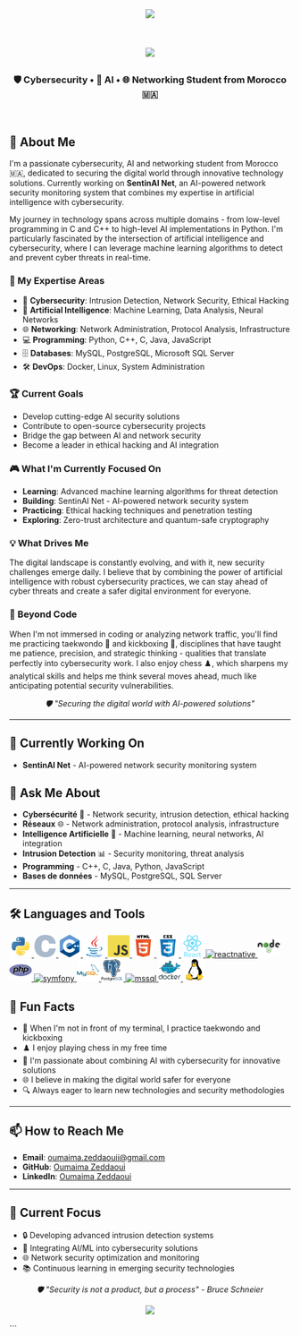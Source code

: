 <div align="center">
  <img src="https://capsule-render.vercel.app/api?type=waving&color=gradient&height=200&section=header&text=Oumaima%20Zeddaoui&fontSize=80&fontAlignY=35&animation=twinkling&fontColor=ffffff" />
</div>

<h1 align="center">
  <img src="https://readme-typing-svg.herokuapp.com/?font=Righteous&size=35&center=true&vCenter=true&width=500&height=70&duration=4000&lines=Hi+There!+👋;I'm+Oumaima+Zeddaoui!;Cybersecurity+Enthusiast+🔐;AI+%26+Networking+Student+🤖;Welcome+to+my+Profile!+🚀" />
</h1>

<h3 align="center">🛡️ Cybersecurity • 🤖 AI • 🌐 Networking Student from Morocco 🇲🇦</h3>

<br/>

## 🚀 About Me

I'm a passionate cybersecurity, AI and networking student from Morocco 🇲🇦, dedicated to securing the digital world through innovative technology solutions. Currently working on **SentinAI Net**, an AI-powered network security monitoring system that combines my expertise in artificial intelligence with cybersecurity.

My journey in technology spans across multiple domains - from low-level programming in C and C++ to high-level AI implementations in Python. I'm particularly fascinated by the intersection of artificial intelligence and cybersecurity, where I can leverage machine learning algorithms to detect and prevent cyber threats in real-time.

### 🎯 My Expertise Areas
- 🔐 **Cybersecurity**: Intrusion Detection, Network Security, Ethical Hacking
- 🤖 **Artificial Intelligence**: Machine Learning, Data Analysis, Neural Networks
- 🌐 **Networking**: Network Administration, Protocol Analysis, Infrastructure
- 💻 **Programming**: Python, C++, C, Java, JavaScript
- 🗄️ **Databases**: MySQL, PostgreSQL, Microsoft SQL Server
- 🛠️ **DevOps**: Docker, Linux, System Administration

### 🏆 Current Goals
- Develop cutting-edge AI security solutions
- Contribute to open-source cybersecurity projects
- Bridge the gap between AI and network security
- Become a leader in ethical hacking and AI integration

### 🎮 What I'm Currently Focused On
- **Learning**: Advanced machine learning algorithms for threat detection
- **Building**: SentinAI Net - AI-powered network security system
- **Practicing**: Ethical hacking techniques and penetration testing
- **Exploring**: Zero-trust architecture and quantum-safe cryptography

### 💡 What Drives Me
The digital landscape is constantly evolving, and with it, new security challenges emerge daily. I believe that by combining the power of artificial intelligence with robust cybersecurity practices, we can stay ahead of cyber threats and create a safer digital environment for everyone.

### 🥋 Beyond Code
When I'm not immersed in coding or analyzing network traffic, you'll find me practicing taekwondo 🥋 and kickboxing 🥊, disciplines that have taught me patience, precision, and strategic thinking - qualities that translate perfectly into cybersecurity work. I also enjoy chess ♟️, which sharpens my analytical skills and helps me think several moves ahead, much like anticipating potential security vulnerabilities.

<p align="center"><em>🛡️ "Securing the digital world with AI-powered solutions"</em></p>

---

## 🔭 Currently Working On
- **SentinAI Net** - AI-powered network security monitoring system

## 💬 Ask Me About
- **Cybersécurité** 🔐 - Network security, intrusion detection, ethical hacking
- **Réseaux** 🌐 - Network administration, protocol analysis, infrastructure
- **Intelligence Artificielle** 🤖 - Machine learning, neural networks, AI integration
- **Intrusion Detection** 📊 - Security monitoring, threat analysis
- **Programming** - C++, C, Java, Python, JavaScript
- **Bases de données** - MySQL, PostgreSQL, SQL Server

---

## 🛠️ Languages and Tools

<p align="left"> 
  <a href="https://www.python.org" target="_blank" rel="noreferrer"> 
    <img src="https://raw.githubusercontent.com/devicons/devicon/master/icons/python/python-original.svg" alt="python" width="40" height="40"/> 
  </a> 
  <a href="https://www.cprogramming.com/" target="_blank" rel="noreferrer"> 
    <img src="https://raw.githubusercontent.com/devicons/devicon/master/icons/c/c-original.svg" alt="c" width="40" height="40"/> 
  </a> 
  <a href="https://www.w3schools.com/cpp/" target="_blank" rel="noreferrer"> 
    <img src="https://raw.githubusercontent.com/devicons/devicon/master/icons/cplusplus/cplusplus-original.svg" alt="cplusplus" width="40" height="40"/> 
  </a> 
  <a href="https://www.java.com" target="_blank" rel="noreferrer"> 
    <img src="https://raw.githubusercontent.com/devicons/devicon/master/icons/java/java-original.svg" alt="java" width="40" height="40"/> 
  </a> 
  <a href="https://developer.mozilla.org/en-US/docs/Web/JavaScript" target="_blank" rel="noreferrer"> 
    <img src="https://raw.githubusercontent.com/devicons/devicon/master/icons/javascript/javascript-original.svg" alt="javascript" width="40" height="40"/> 
  </a> 
  <a href="https://www.w3.org/html/" target="_blank" rel="noreferrer"> 
    <img src="https://raw.githubusercontent.com/devicons/devicon/master/icons/html5/html5-original-wordmark.svg" alt="html5" width="40" height="40"/> 
  </a> 
  <a href="https://www.w3schools.com/css/" target="_blank" rel="noreferrer"> 
    <img src="https://raw.githubusercontent.com/devicons/devicon/master/icons/css3/css3-original-wordmark.svg" alt="css3" width="40" height="40"/> 
  </a> 
  <a href="https://reactjs.org/" target="_blank" rel="noreferrer"> 
    <img src="https://raw.githubusercontent.com/devicons/devicon/master/icons/react/react-original-wordmark.svg" alt="react" width="40" height="40"/> 
  </a> 
  <a href="https://reactnative.dev/" target="_blank" rel="noreferrer"> 
    <img src="https://reactnative.dev/img/header_logo.svg" alt="reactnative" width="40" height="40"/> 
  </a> 
  <a href="https://nodejs.org" target="_blank" rel="noreferrer"> 
    <img src="https://raw.githubusercontent.com/devicons/devicon/master/icons/nodejs/nodejs-original-wordmark.svg" alt="nodejs" width="40" height="40"/> 
  </a> 
  <a href="https://www.php.net" target="_blank" rel="noreferrer"> 
    <img src="https://raw.githubusercontent.com/devicons/devicon/master/icons/php/php-original.svg" alt="php" width="40" height="40"/> 
  </a> 
  <a href="https://symfony.com" target="_blank" rel="noreferrer"> 
    <img src="https://symfony.com/logos/symfony_black_03.svg" alt="symfony" width="40" height="40"/> 
  </a> 
  <a href="https://www.mysql.com/" target="_blank" rel="noreferrer"> 
    <img src="https://raw.githubusercontent.com/devicons/devicon/master/icons/mysql/mysql-original-wordmark.svg" alt="mysql" width="40" height="40"/> 
  </a> 
  <a href="https://www.postgresql.org" target="_blank" rel="noreferrer"> 
    <img src="https://raw.githubusercontent.com/devicons/devicon/master/icons/postgresql/postgresql-original-wordmark.svg" alt="postgresql" width="40" height="40"/> 
  </a> 
  <a href="https://www.microsoft.com/en-us/sql-server" target="_blank" rel="noreferrer"> 
    <img src="https://www.svgrepo.com/show/303229/microsoft-sql-server-logo.svg" alt="mssql" width="40" height="40"/> 
  </a> 
  <a href="https://www.docker.com/" target="_blank" rel="noreferrer"> 
    <img src="https://raw.githubusercontent.com/devicons/devicon/master/icons/docker/docker-original-wordmark.svg" alt="docker" width="40" height="40"/> 
  </a> 
  <a href="https://www.linux.org/" target="_blank" rel="noreferrer"> 
    <img src="https://raw.githubusercontent.com/devicons/devicon/master/icons/linux/linux-original.svg" alt="linux" width="40" height="40"/> 
  </a> 
</p>


## 🎯 Fun Facts

- 🥋 When I'm not in front of my terminal, I practice taekwondo and kickboxing
- ♟️ I enjoy playing chess in my free time
- 🧠 I'm passionate about combining AI with cybersecurity for innovative solutions
- 🌐 I believe in making the digital world safer for everyone
- 🔍 Always eager to learn new technologies and security methodologies

---

## 📫 How to Reach Me

- **Email**: oumaima.zeddaouii@gmail.com
- **GitHub**: [Oumaima Zeddaoui](https://github.com/oumaimazeddaoui)
- **LinkedIn**: [Oumaima Zeddaoui](https://www.linkedin.com/in/oumaima-zeddaoui-733764321/)

---

## 🌟 Current Focus

- 🔒 Developing advanced intrusion detection systems
- 🤖 Integrating AI/ML into cybersecurity solutions
- 🌐 Network security optimization and monitoring
- 📚 Continuous learning in emerging security technologies

<p align="center">
  <i>🛡️ "Security is not a product, but a process" - Bruce Schneier</i>
</p>

<p align="center">
  <img src="https://capsule-render.vercel.app/api?type=waving&color=gradient&height=100&section=footer"/>
</p>
```

